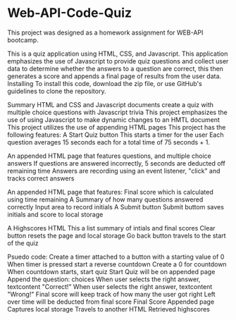 # Web-API-Code-Quiz
This project was designed as a homework assignment for WEB-API bootcamp.

This is a quiz application using HTML, CSS, and Javascript. This application emphasizes the use of Javascript to provide quiz questions and 
collect user data to determine whether the answers to a question are correct, this then generates a score and appends a final page of results from the user data.
Installing
To install this code, download the zip file, or use GitHub's guidelines to clone the repository.

Summary
HTML and CSS and Javascript documents create a quiz with multiple choice questions with Javascript trivia
This project emphasizes the use of using Javascript to make dynamic changes to an HMTL document
This project utilizes the use of appending HTML pages
This project has the following features:
A Start Quiz button
This starts a timer for the user
Each question averages 15 seconds each for a total time of 75 seconds + 1.


An appended HTML page that features questions, and multiple choice answers
If questions are answered incorrectly, 5 seconds are deducted off remaining time
Answers are recording using an event listener, "click" and tracks correct answers




An appended HTML page that features:
Final score which is calculated using time remaining
A Summary of how many questions answered correctly
Input area to record initials
A Submit button
Submit buttom saves initials and score to local storage


A Highscores HTML
This a list summary of intials and final scores
Clear button resets the page and local storage
Go back button travels to the start of the quiz


Psuedo code:
Create a timer attached to a button with a starting value of 0
When timer is pressed start a reverse countdown
Create a 0 for countdown
When countdown starts, start quiz
Start Quiz will be on appended page
Append the question: choices
When user selects the right answer, textcontent "Correct!"
When user selects the right answer, textcontent "Wrong!"
Final score will keep track of how many the user got right
Left over time will be deducted from final score
Final Score Appended page
Captures local storage
Travels to another HTML
Retrieved highscores
